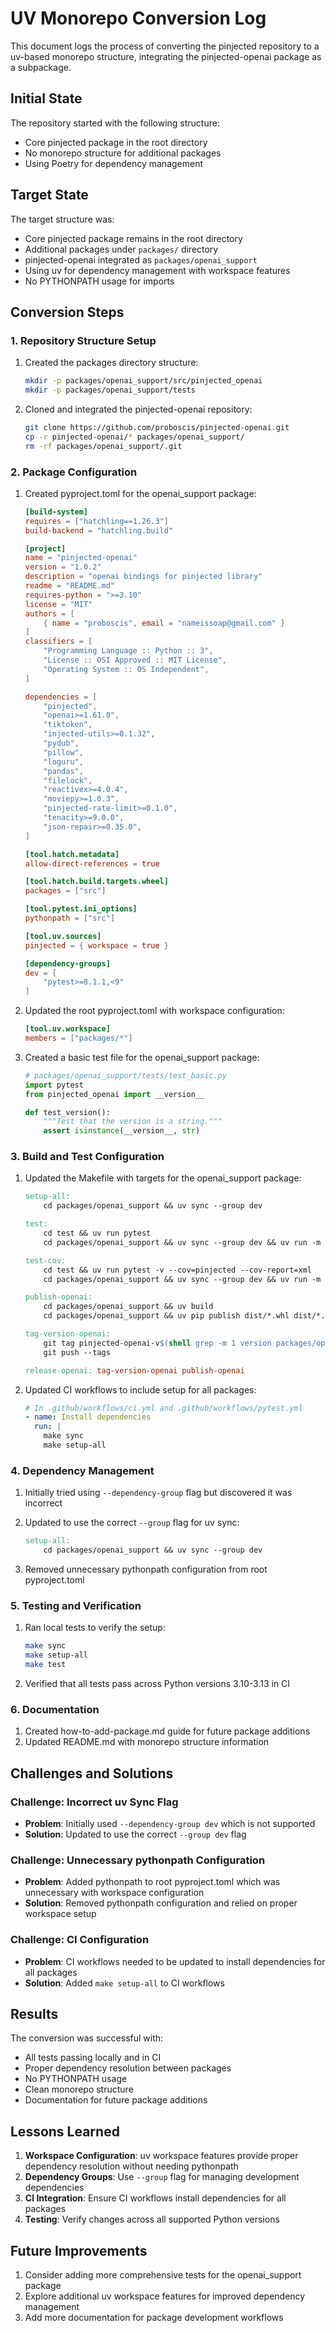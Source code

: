 # UV Monorepo Conversion Log

This document logs the process of converting the pinjected repository to a uv-based monorepo structure, integrating the pinjected-openai package as a subpackage.

## Initial State

The repository started with the following structure:
- Core pinjected package in the root directory
- No monorepo structure for additional packages
- Using Poetry for dependency management

## Target State

The target structure was:
- Core pinjected package remains in the root directory
- Additional packages under `packages/` directory
- pinjected-openai integrated as `packages/openai_support`
- Using uv for dependency management with workspace features
- No PYTHONPATH usage for imports

## Conversion Steps

### 1. Repository Structure Setup

1. Created the packages directory structure:
   ```bash
   mkdir -p packages/openai_support/src/pinjected_openai
   mkdir -p packages/openai_support/tests
   ```

2. Cloned and integrated the pinjected-openai repository:
   ```bash
   git clone https://github.com/proboscis/pinjected-openai.git
   cp -r pinjected-openai/* packages/openai_support/
   rm -rf packages/openai_support/.git
   ```

### 2. Package Configuration

1. Created pyproject.toml for the openai_support package:
   ```toml
   [build-system]
   requires = ["hatchling==1.26.3"]
   build-backend = "hatchling.build"

   [project]
   name = "pinjected-openai"
   version = "1.0.2"
   description = "openai bindings for pinjected library"
   readme = "README.md"
   requires-python = ">=3.10"
   license = "MIT"
   authors = [
       { name = "proboscis", email = "nameissoap@gmail.com" }
   ]
   classifiers = [
       "Programming Language :: Python :: 3",
       "License :: OSI Approved :: MIT License",
       "Operating System :: OS Independent",
   ]

   dependencies = [
       "pinjected",
       "openai>=1.61.0",
       "tiktoken",
       "injected-utils>=0.1.32",
       "pydub",
       "pillow",
       "loguru",
       "pandas",
       "filelock",
       "reactivex>=4.0.4",
       "moviepy>=1.0.3",
       "pinjected-rate-limit>=0.1.0",
       "tenacity>=9.0.0",
       "json-repair>=0.35.0",
   ]

   [tool.hatch.metadata]
   allow-direct-references = true

   [tool.hatch.build.targets.wheel]
   packages = ["src"]

   [tool.pytest.ini_options]
   pythonpath = ["src"]

   [tool.uv.sources]
   pinjected = { workspace = true }

   [dependency-groups]
   dev = [
       "pytest>=8.1.1,<9"
   ]
   ```

2. Updated the root pyproject.toml with workspace configuration:
   ```toml
   [tool.uv.workspace]
   members = ["packages/*"]
   ```

3. Created a basic test file for the openai_support package:
   ```python
   # packages/openai_support/tests/test_basic.py
   import pytest
   from pinjected_openai import __version__

   def test_version():
       """Test that the version is a string."""
       assert isinstance(__version__, str)
   ```

### 3. Build and Test Configuration

1. Updated the Makefile with targets for the openai_support package:
   ```makefile
   setup-all:
       cd packages/openai_support && uv sync --group dev

   test:
       cd test && uv run pytest
       cd packages/openai_support && uv sync --group dev && uv run -m pytest tests

   test-cov:
       cd test && uv run pytest -v --cov=pinjected --cov-report=xml
       cd packages/openai_support && uv sync --group dev && uv run -m pytest tests

   publish-openai:
       cd packages/openai_support && uv build
       cd packages/openai_support && uv pip publish dist/*.whl dist/*.tar.gz

   tag-version-openai:
       git tag pinjected-openai-v$(shell grep -m 1 version packages/openai_support/pyproject.toml | cut -d'"' -f2)
       git push --tags

   release-openai: tag-version-openai publish-openai
   ```

2. Updated CI workflows to include setup for all packages:
   ```yaml
   # In .github/workflows/ci.yml and .github/workflows/pytest.yml
   - name: Install dependencies
     run: |
       make sync
       make setup-all
   ```

### 4. Dependency Management

1. Initially tried using `--dependency-group` flag but discovered it was incorrect
2. Updated to use the correct `--group` flag for uv sync:
   ```makefile
   setup-all:
       cd packages/openai_support && uv sync --group dev
   ```

3. Removed unnecessary pythonpath configuration from root pyproject.toml

### 5. Testing and Verification

1. Ran local tests to verify the setup:
   ```bash
   make sync
   make setup-all
   make test
   ```

2. Verified that all tests pass across Python versions 3.10-3.13 in CI

### 6. Documentation

1. Created how-to-add-package.md guide for future package additions
2. Updated README.md with monorepo structure information

## Challenges and Solutions

### Challenge: Incorrect uv Sync Flag
- **Problem**: Initially used `--dependency-group dev` which is not supported
- **Solution**: Updated to use the correct `--group dev` flag

### Challenge: Unnecessary pythonpath Configuration
- **Problem**: Added pythonpath to root pyproject.toml which was unnecessary with workspace configuration
- **Solution**: Removed pythonpath configuration and relied on proper workspace setup

### Challenge: CI Configuration
- **Problem**: CI workflows needed to be updated to install dependencies for all packages
- **Solution**: Added `make setup-all` to CI workflows

## Results

The conversion was successful with:
- All tests passing locally and in CI
- Proper dependency resolution between packages
- No PYTHONPATH usage
- Clean monorepo structure
- Documentation for future package additions

## Lessons Learned

1. **Workspace Configuration**: uv workspace features provide proper dependency resolution without needing pythonpath
2. **Dependency Groups**: Use `--group` flag for managing development dependencies
3. **CI Integration**: Ensure CI workflows install dependencies for all packages
4. **Testing**: Verify changes across all supported Python versions

## Future Improvements

1. Consider adding more comprehensive tests for the openai_support package
2. Explore additional uv workspace features for improved dependency management
3. Add more documentation for package development workflows
